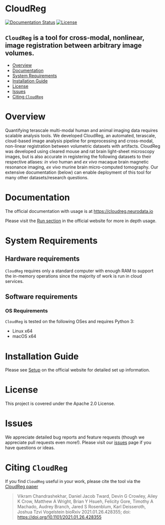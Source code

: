 # CloudReg
[![Documentation Status](https://readthedocs.org/projects/cloudreg/badge/?version=latest)](https://cloudreg.readthedocs.io/en/latest/?badge=latest)
[![License](https://img.shields.io/badge/License-Apache%202.0-blue.svg)](https://opensource.org/licenses/Apache-2.0)

## `CloudReg` is a tool for cross-modal, nonlinear, image registration between arbitrary image volumes.

- [Overview](#overview)
- [Documentation](#documentation)
- [System Requirements](#system-requirements)
- [Installation Guide](#installation-guide)
- [License](#license)
- [Issues](#issues)
- [Citing `CloudReg`](#citing-cloudreg)


# Overview
Quantifying terascale multi-modal human and animal imaging data requires scalable analysis tools. We developed CloudReg, an automated, terascale, cloud-based image analysis pipeline for preprocessing and cross-modal, non-linear registration between volumetric datasets with artifacts. CloudReg was developed using cleared mouse and rat brain light-sheet microscopy images, but is also accurate in registering the following datasets to their respective atlases: *in vivo* human and *ex vivo* macaque brain magnetic resonance imaging, *ex vivo* murine brain micro-computed tomography. Our extensive documentation (below) can enable deployment of this tool for many other datasets/research questions.

# Documentation
The official documentation with usage is at https://cloudreg.neurodata.io

Please visit the [Run section](https://cloudreg.neurodata.io/setup.html) in the official website for more in depth usage.

# System Requirements
## Hardware requirements
`CloudReg` requires only a standard computer with enough RAM to support the in-memory operations since the majority of work is run in cloud services.

## Software requirements
### OS Requirements
`CloudReg` is tested on the following OSes and requires Python 3:
- Linux x64
- macOS x64

# Installation Guide
Please see [Setup](https://cloudreg.neurodata.io/setup.html) on the official website for detailed set up information. 

# License
This project is covered under the Apache 2.0 License.

# Issues
We appreciate detailed bug reports and feature requests (though we appreciate pull requests even more!). Please visit our [issues](https://github.com/neurodata/CloudReg/issues) page if you have questions or ideas.

# Citing `CloudReg`
If you find `CloudReg` useful in your work, please cite the tool via the [CloudReg paper](https://www.biorxiv.org/content/10.1101/2021.01.26.428355v1)

> Vikram Chandrashekhar, Daniel Jacob Tward, Devin G Crowley, Ailey K Crow, Matthew A Wright, Brian Y Hsueh, Felicity Gore, Timothy A Machado, Audrey Branch, Jared S Rosenblum, Karl Deisseroth, Joshua Tzvi Vogelstein bioRxiv 2021.01.26.428355; doi: https://doi.org/10.1101/2021.01.26.428355
